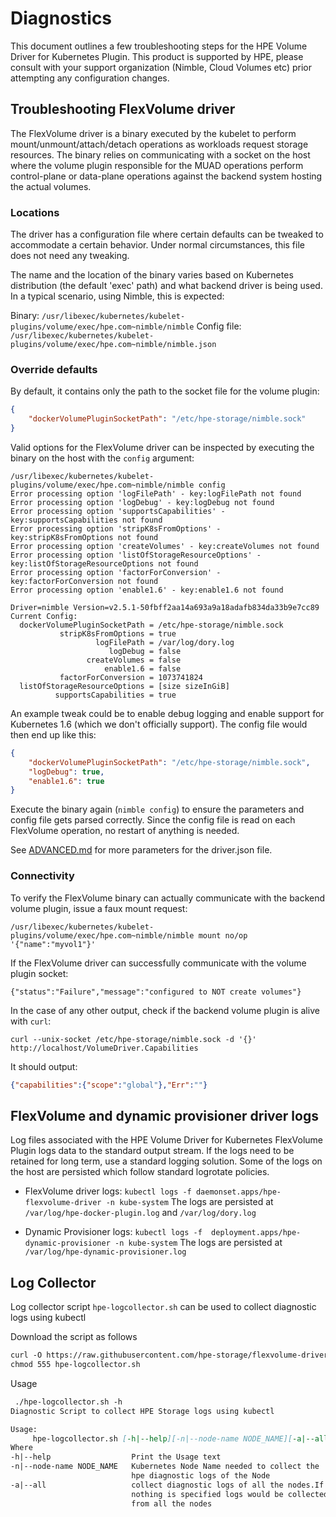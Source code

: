 # Diagnostics
This document outlines a few troubleshooting steps for the HPE Volume Driver for Kubernetes Plugin. This product is supported by HPE, please consult with your support organization (Nimble, Cloud Volumes etc) prior attempting any configuration changes.

## Troubleshooting FlexVolume driver
The FlexVolume driver is a binary executed by the kubelet to perform mount/unmount/attach/detach operations as workloads request storage resources. The binary relies on communicating with a socket on the host where the volume plugin responsible for the MUAD operations perform control-plane or data-plane operations against the backend system hosting the actual volumes.

### Locations
The driver has a configuration file where certain defaults can be tweaked to accommodate a certain behavior. Under normal circumstances, this file does not need any tweaking.

The name and the location of the binary varies based on Kubernetes distribution (the default 'exec' path) and what backend driver is being used. In a typical scenario, using Nimble, this is expected:

Binary: `/usr/libexec/kubernetes/kubelet-plugins/volume/exec/hpe.com~nimble/nimble`
Config file: `/usr/libexec/kubernetes/kubelet-plugins/volume/exec/hpe.com~nimble/nimble.json`

### Override defaults
By default, it contains only the path to the socket file for the volume plugin:
```json
{
    "dockerVolumePluginSocketPath": "/etc/hpe-storage/nimble.sock"
}
```

Valid options for the FlexVolume driver can be inspected by executing the binary on the host with the `config` argument:
```
/usr/libexec/kubernetes/kubelet-plugins/volume/exec/hpe.com~nimble/nimble config
Error processing option 'logFilePath' - key:logFilePath not found
Error processing option 'logDebug' - key:logDebug not found
Error processing option 'supportsCapabilities' - key:supportsCapabilities not found
Error processing option 'stripK8sFromOptions' - key:stripK8sFromOptions not found
Error processing option 'createVolumes' - key:createVolumes not found
Error processing option 'listOfStorageResourceOptions' - key:listOfStorageResourceOptions not found
Error processing option 'factorForConversion' - key:factorForConversion not found
Error processing option 'enable1.6' - key:enable1.6 not found

Driver=nimble Version=v2.5.1-50fbff2aa14a693a9a18adafb834da33b9e7cc89
Current Config:
  dockerVolumePluginSocketPath = /etc/hpe-storage/nimble.sock
           stripK8sFromOptions = true
                   logFilePath = /var/log/dory.log
                      logDebug = false
                 createVolumes = false
                     enable1.6 = false
           factorForConversion = 1073741824
  listOfStorageResourceOptions = [size sizeInGiB]
          supportsCapabilities = true
```
An example tweak could be to enable debug logging and enable support for Kubernetes 1.6 (which we don't officially support). The config file would then end up like this:

```json
{
    "dockerVolumePluginSocketPath": "/etc/hpe-storage/nimble.sock",
    "logDebug": true,
    "enable1.6": true
}
```
Execute the binary again (`nimble config`) to ensure the parameters and config file gets parsed correctly. Since the config file is read on each FlexVolume operation, no restart of anything is needed.

See [ADVANCED.md](ADVANCED.md) for more parameters for the driver.json file.

### Connectivity
To verify the FlexVolume binary can actually communicate with the backend volume plugin, issue a faux mount request:

```
/usr/libexec/kubernetes/kubelet-plugins/volume/exec/hpe.com~nimble/nimble mount no/op '{"name":"myvol1"}'
```

If the FlexVolume driver can successfully communicate with the volume plugin socket:
```
{"status":"Failure","message":"configured to NOT create volumes"}
```

In the case of any other output, check if the backend volume plugin is alive with `curl`:
```
curl --unix-socket /etc/hpe-storage/nimble.sock -d '{}' http://localhost/VolumeDriver.Capabilities
```
It should output:
```json
{"capabilities":{"scope":"global"},"Err":""}
```

## FlexVolume and dynamic provisioner driver logs
Log files associated with the HPE Volume Driver for Kubernetes FlexVolume Plugin logs data to the standard output stream. If the logs need to be retained for long term, use a standard logging solution. Some of the logs on the host are persisted which follow standard logrotate policies.

* FlexVolume driver logs:
  `kubectl logs -f daemonset.apps/hpe-flexvolume-driver -n kube-system`
  The logs are persisted at `/var/log/hpe-docker-plugin.log` and `/var/log/dory.log`

* Dynamic Provisioner logs:
  `kubectl logs -f  deployment.apps/hpe-dynamic-provisioner -n kube-system`
  The logs are persisted at `/var/log/hpe-dynamic-provisioner.log`

## Log Collector

Log collector script `hpe-logcollector.sh` can be used to collect diagnostic logs using kubectl

Download the script as follows

```markdown
curl -O https://raw.githubusercontent.com/hpe-storage/flexvolume-driver/master/hpe-logcollector.sh
chmod 555 hpe-logcollector.sh
```

Usage

```markdown
 ./hpe-logcollector.sh -h
Diagnostic Script to collect HPE Storage logs using kubectl

Usage:
     hpe-logcollector.sh [-h|--help][-n|--node-name NODE_NAME][-a|--all]
Where
-h|--help                  Print the Usage text
-n|--node-name NODE_NAME   Kubernetes Node Name needed to collect the
                           hpe diagnostic logs of the Node
-a|--all                   collect diagnostic logs of all the nodes.If
                           nothing is specified logs would be collected
                           from all the nodes
```
